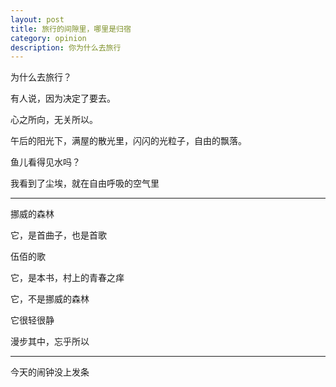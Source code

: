 ```yaml
---
layout: post
title: 旅行的间隙里，哪里是归宿
category: opinion
description: 你为什么去旅行
---
```


为什么去旅行？

有人说，因为决定了要去。

心之所向，无关所以。

午后的阳光下，满屋的散光里，闪闪的光粒子，自由的飘落。

鱼儿看得见水吗？

我看到了尘埃，就在自由呼吸的空气里

---

挪威的森林

它，是首曲子，也是首歌

伍佰的歌

它，是本书，村上的青春之痒

它，不是挪威的森林

它很轻很静

漫步其中，忘乎所以

---

今天的闹钟没上发条
